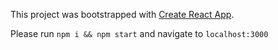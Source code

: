 This project was bootstrapped with [Create React App](https://github.com/facebookincubator/create-react-app).

Please run `npm i && npm start` and navigate to `localhost:3000`
